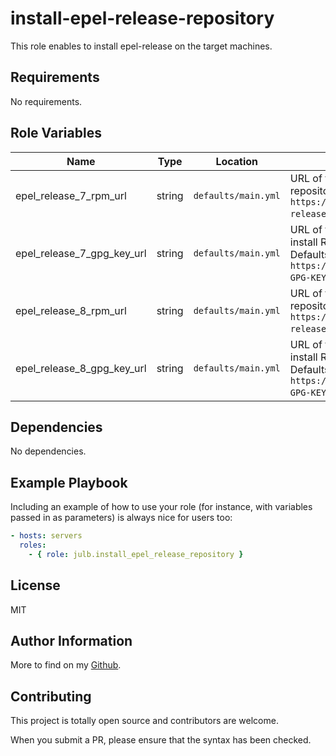 # install-epel-release-repository

This role enables to install epel-release on the target machines.

## Requirements

No requirements.

## Role Variables

| Name                       | Type   | Location            | Description                                                                                                                                                        |
| -------------------------- | ------ | ------------------- | ------------------------------------------------------------------------------------------------------------------------------------------------------------------ |
| epel_release_7_rpm_url     | string | `defaults/main.yml` | URL of the RPM to install to add epel-release repositories for RHEL7 system. Defaults to `https://dl.fedoraproject.org/pub/epel/epel-release-latest-7.noarch.rpm`. |
| epel_release_7_gpg_key_url | string | `defaults/main.yml` | URL of the GPG key to import to be able to install RPM from URL. Only for RHEL7 system. Defaults to `https://dl.fedoraproject.org/pub/epel/RPM-GPG-KEY-EPEL-7`.    |
| epel_release_8_rpm_url     | string | `defaults/main.yml` | URL of the RPM to install to add epel-release repositories for RHEL8 system. Defaults to `https://dl.fedoraproject.org/pub/epel/epel-release-latest-8.noarch.rpm`. |
| epel_release_8_gpg_key_url | string | `defaults/main.yml` | URL of the GPG key to import to be able to install RPM from URL. Only for RHEL8 system. Defaults to `https://dl.fedoraproject.org/pub/epel/RPM-GPG-KEY-EPEL-8`.    |

## Dependencies

No dependencies.

## Example Playbook

Including an example of how to use your role (for instance, with variables passed in as parameters) is always nice for users too:

```yaml
- hosts: servers
  roles:
    - { role: julb.install_epel_release_repository }
```

## License

MIT

## Author Information

More to find on my [Github](https://github.com/julb).

## Contributing

This project is totally open source and contributors are welcome.

When you submit a PR, please ensure that the syntax has been checked.
